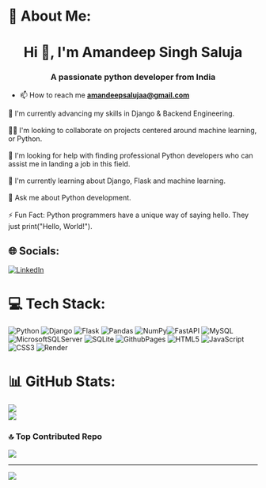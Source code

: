 # 💫 About Me:
<h1 align="center">Hi 👋, I'm Amandeep Singh Saluja</h1>
<h3 align="center">A passionate  python developer from India</h3>

- 📫 How to reach me **amandeepsalujaa@gmail.com**


🔭 I'm currently  advancing my skills in Django & Backend Engineering.<br><br>👯‍♂️ I'm looking to collaborate on projects centered around  machine learning, or Python.<br><br>🤝 I'm looking for help with finding professional Python developers who can assist me in landing a job in this field.<br><br>🌱 I'm currently learning about Django, Flask and machine learning.<br><br>💭 Ask me about Python development.<br><br>⚡ Fun Fact: Python programmers have a unique way of saying hello. They just print("Hello, World!").


## 🌐 Socials:
[![LinkedIn](https://img.shields.io/badge/LinkedIn-%230077B5.svg?logo=linkedin&logoColor=white)](https://www.linkedin.com/in/amandeep-singh-saluja-93821b355/)


# 💻 Tech Stack:
![Python](https://img.shields.io/badge/python-3670A0?style=for-the-badge&logo=python&logoColor=ffdd54) ![Django](https://img.shields.io/badge/django-%23092E20.svg?style=for-the-badge&logo=django&logoColor=white) ![Flask](https://img.shields.io/badge/flask-%23000.svg?style=for-the-badge&logo=flask&logoColor=white) ![Pandas](https://img.shields.io/badge/pandas-%23150458.svg?style=for-the-badge&logo=pandas&logoColor=white) ![NumPy](https://img.shields.io/badge/numpy-%23013243.svg?style=for-the-badge&logo=numpy&logoColor=white)![FastAPI](https://img.shields.io/badge/FastAPI-005571?style=for-the-badge&logo=fastapi)  ![MySQL](https://img.shields.io/badge/mysql-%2300000f.svg?style=for-the-badge&logo=mysql&logoColor=white) ![MicrosoftSQLServer](https://img.shields.io/badge/Microsoft%20SQL%20Server-CC2927?style=for-the-badge&logo=microsoft%20sql%20server&logoColor=white) ![SQLite](https://img.shields.io/badge/sqlite-%2307405e.svg?style=for-the-badge&logo=sqlite&logoColor=white) ![GithubPages](https://img.shields.io/badge/github%20pages-121013?style=for-the-badge&logo=github&logoColor=white) ![HTML5](https://img.shields.io/badge/html5-%23E34F26.svg?style=for-the-badge&logo=html5&logoColor=white) ![JavaScript](https://img.shields.io/badge/javascript-%23323330.svg?style=for-the-badge&logo=javascript&logoColor=%23F7DF1E) ![CSS3](https://img.shields.io/badge/css3-%231572B6.svg?style=for-the-badge&logo=css3&logoColor=white) ![Render](https://img.shields.io/badge/Render-%46E3B7.svg?style=for-the-badge&logo=render&logoColor=white)


# 📊 GitHub Stats:
![](https://github-readme-stats.vercel.app/api?username=AmandeepSingh-Saluja&theme=aura_dark&hide_border=false&include_all_commits=false&count_private=false)<br/>
![](https://github-readme-stats.vercel.app/api/top-langs/?username=AmandeepSingh-Saluja&theme=aura_dark&hide_border=false&include_all_commits=false&count_private=false&layout=compact)

### 🔝 Top Contributed Repo
![](https://github-contributor-stats.vercel.app/api?username=AmandeepSingh-Saluja&limit=5&theme=dark&combine_all_yearly_contributions=true)

---
[![](https://visitcount.itsvg.in/api?id=AmandeepSingh-Saluja&icon=0&color=0)](https://visitcount.itsvg.in)
